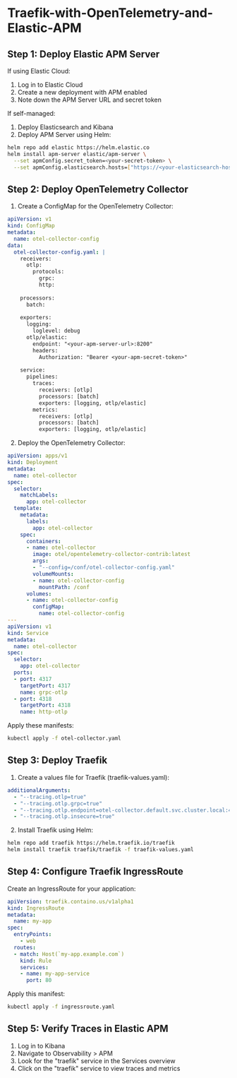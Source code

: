 # Traefik-with-OpenTelemetry-and-Elastic-APM

## Step 1: Deploy Elastic APM Server

If using Elastic Cloud:
1. Log in to Elastic Cloud
2. Create a new deployment with APM enabled
3. Note down the APM Server URL and secret token

If self-managed:
1. Deploy Elasticsearch and Kibana
2. Deploy APM Server using Helm:

```bash
helm repo add elastic https://helm.elastic.co
helm install apm-server elastic/apm-server \
  --set apmConfig.secret_token=<your-secret-token> \
  --set apmConfig.elasticsearch.hosts=["https://<your-elasticsearch-host>:9200"]
```

## Step 2: Deploy OpenTelemetry Collector

1. Create a ConfigMap for the OpenTelemetry Collector:

```yaml
apiVersion: v1
kind: ConfigMap
metadata:
  name: otel-collector-config
data:
  otel-collector-config.yaml: |
    receivers:
      otlp:
        protocols:
          grpc:
          http:
    
    processors:
      batch:
    
    exporters:
      logging:
        loglevel: debug
      otlp/elastic:
        endpoint: "<your-apm-server-url>:8200"
        headers:
          Authorization: "Bearer <your-apm-secret-token>"
    
    service:
      pipelines:
        traces:
          receivers: [otlp]
          processors: [batch]
          exporters: [logging, otlp/elastic]
        metrics:
          receivers: [otlp]
          processors: [batch]
          exporters: [logging, otlp/elastic]
```

2. Deploy the OpenTelemetry Collector:

```yaml
apiVersion: apps/v1
kind: Deployment
metadata:
  name: otel-collector
spec:
  selector:
    matchLabels:
      app: otel-collector
  template:
    metadata:
      labels:
        app: otel-collector
    spec:
      containers:
      - name: otel-collector
        image: otel/opentelemetry-collector-contrib:latest
        args:
        - "--config=/conf/otel-collector-config.yaml"
        volumeMounts:
        - name: otel-collector-config
          mountPath: /conf
      volumes:
      - name: otel-collector-config
        configMap:
          name: otel-collector-config
---
apiVersion: v1
kind: Service
metadata:
  name: otel-collector
spec:
  selector:
    app: otel-collector
  ports:
  - port: 4317
    targetPort: 4317
    name: grpc-otlp
  - port: 4318
    targetPort: 4318
    name: http-otlp
```

Apply these manifests:

```bash
kubectl apply -f otel-collector.yaml
```

## Step 3: Deploy Traefik

1. Create a values file for Traefik (traefik-values.yaml):

```yaml
additionalArguments:
  - "--tracing.otlp=true"
  - "--tracing.otlp.grpc=true"
  - "--tracing.otlp.endpoint=otel-collector.default.svc.cluster.local:4317"
  - "--tracing.otlp.insecure=true"
```

2. Install Traefik using Helm:

```bash
helm repo add traefik https://helm.traefik.io/traefik
helm install traefik traefik/traefik -f traefik-values.yaml
```

## Step 4: Configure Traefik IngressRoute

Create an IngressRoute for your application:

```yaml
apiVersion: traefik.containo.us/v1alpha1
kind: IngressRoute
metadata:
  name: my-app
spec:
  entryPoints:
    - web
  routes:
  - match: Host(`my-app.example.com`)
    kind: Rule
    services:
    - name: my-app-service
      port: 80
```

Apply this manifest:

```bash
kubectl apply -f ingressroute.yaml
```

## Step 5: Verify Traces in Elastic APM

1. Log in to Kibana
2. Navigate to Observability > APM
3. Look for the "traefik" service in the Services overview
4. Click on the "traefik" service to view traces and metrics
